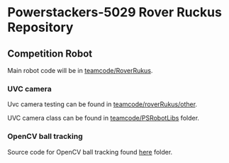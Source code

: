 # Powerstackers-5029 Rover Ruckus Repository

## Competition Robot

Main robot code will be in [teamcode/RoverRukus](TeamCode/src/main/java/org/firstinspires/ftc/teamcode/roverRukus).

### UVC camera

Uvc camera testing can be found in [teamcode/roverRukus/other](TeamCode/src/main/java/org/firstinspires/ftc/teamcode/roverRukus/other).

UVC camera class can be found in [teamcode/PSRobotLibs](TeamCode/src/main/java/org/firstinspires/ftc/teamcode/PSRobotLivs) folder.

### OpenCV ball tracking

Source code for OpenCV ball tracking found [here](TeamCode/src/main/java/org/firstinspires/ftc/teamcode/MiniBots) folder.
